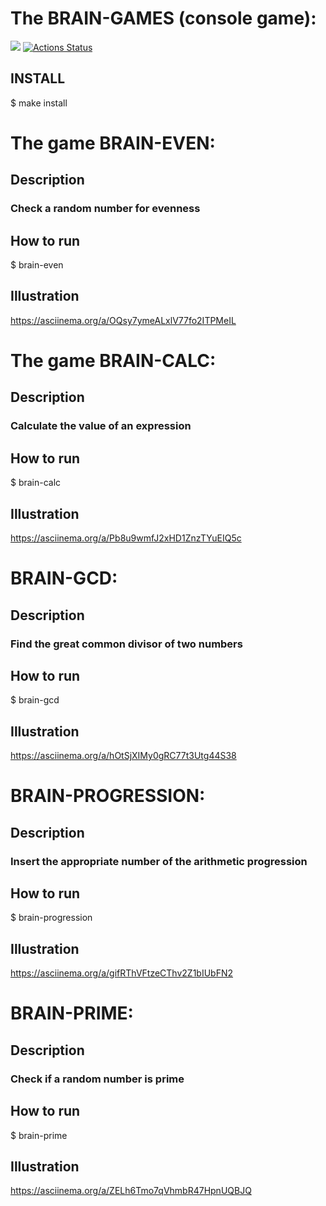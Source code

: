 # The BRAIN-GAMES (console game):
<a href="https://codeclimate.com/github/fra1m/backend-project-44/maintainability"><img 
src="https://api.codeclimate.com/v1/badges/f208403fee9b008d1427/maintainability" /></a>
[![Actions Status](https://github.com/fra1m/backend-project-44/workflows/hexlet-check/badge.svg)](https://github.com/fra1m/backend-project-44/actions)

## INSTALL
$ make install

# The game BRAIN-EVEN:
## Description
### Check a random number for evenness
## How to run
$ brain-even
## Illustration
https://asciinema.org/a/OQsy7ymeALxlV77fo2ITPMeIL

# The game BRAIN-CALC:
## Description
### Calculate the value of an expression
## How to run
$ brain-calc
## Illustration
https://asciinema.org/a/Pb8u9wmfJ2xHD1ZnzTYuEIQ5c

# BRAIN-GCD:
## Description
### Find the great common divisor of two numbers
## How to run
$ brain-gcd
## Illustration
https://asciinema.org/a/hOtSjXIMy0gRC77t3Utg44S38

# BRAIN-PROGRESSION:
## Description
### Insert the appropriate number of the arithmetic progression
## How to run
$ brain-progression
## Illustration
https://asciinema.org/a/gifRThVFtzeCThv2Z1bIUbFN2

# BRAIN-PRIME:
## Description
### Check if a random number is prime
## How to run
$ brain-prime
## Illustration
https://asciinema.org/a/ZELh6Tmo7qVhmbR47HpnUQBJQ
